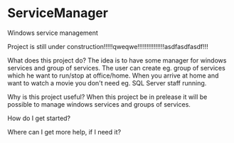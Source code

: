 # ServiceManager
Windows service management

Project is still under construction!!!!!qweqwe!!!!!!!!!!!!!!!asdfasdfasdf!!!

What does this project do?
The idea is to have some manager for windows services and group of services. The user can create eg. group of services which he want to run/stop at office/home. When you arrive at home and want to watch a movie you don't need eg. SQL Server staff running. 

Why is this project useful?
When this project be in prelease it will be possible to manage windows services and groups of services.

How do I get started?

Where can I get more help, if I need it?
